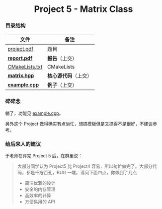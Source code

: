<div align="center">

# Project 5 - Matrix Class

</div>

### 目录结构

|                 文件                 |   备注   |
|-------------------------------------|---------|
| [project.pdf](project.pdf)          | 题目 |
| **[report.pdf](report.pdf)**        | **报告**（上交） |
| [CMakeLists.txt](CMakeLists.txt)    | CMakeLists |
| **[matrix.hpp](matrix.hpp)**        | **核心源代码**（上交） |
| **[example.cpp](example.cpp)**      | **例子**（上交） |

### 碎碎念

躺了，功能见 [example.cpp](example.cpp)。

另外这个 Project 做得确实有点匆忙，想搞模板但是又搞得不是很好，不建议参考。

### 给后来人的建议

于老师在评完 Project 5 后，在群里说：

> 大部分同学认为 Project5 比 Project4 容易，所以匆忙做完了。大部分代码，都是千疮百孔，BUG 一堆。请问下面四点，你做到了几点
> - 简洁优雅的设计
> - 安全的内存管理
> - 高效率的计算
> - 方便易用的 API
